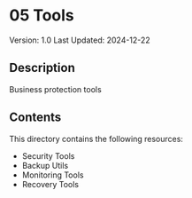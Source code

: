 # 05 Tools
Version: 1.0
Last Updated: 2024-12-22

## Description
Business protection tools

## Contents
This directory contains the following resources:

- Security Tools
- Backup Utils
- Monitoring Tools
- Recovery Tools
